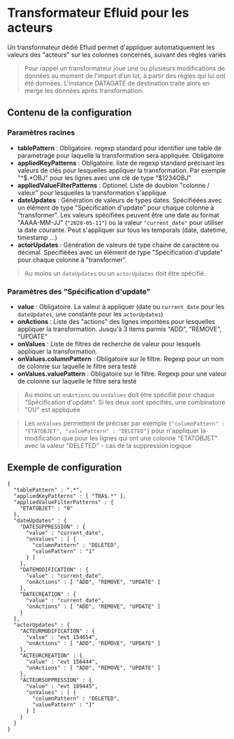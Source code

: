 # Transformateur Efluid pour les acteurs

Un transformateur dédié Efluid permet d'appliquer automatiquement les valeurs des "acteurs" sur les colonnes concernés, suivant des règles variés

> Pour rappel un transformateur joue une ou plusieurs modifications de données au moment de l'import d'un lot, à partir des règles qui lui ont été données. L'instance DATAGATE de 
> destination traite alors en merge les données après transformation.

## Contenu de la configuration

### Paramètres racines

* **tablePattern** : Obligatoire. regexp standard pour identifier une table de parametrage pour laquelle la transformation sera appliquée. Obligatoire
* **appliedKeyPatterns** : Obligatoire. liste de regexp standard précisant les valeurs de clés pour lesquelles appliquer la transformation. Par exemple "^\$.*OBJ" pour les lignes avec une clé de type "$1234OBJ"
* **appliedValueFilterPatterns** : Optionel. Liste de doublon "colonne / valeur" pour lesquelles la transformation s'applique
* **dateUpdates** : Génération de valeurs de types dates. Spécifiéées avec un élément de type "Spécification d'update" pour chaque colonne à "transformer". Les valeurs spécifiées peuvent être une date au format "AAAA-MM-JJ" (`"2020-05-11"`) ou la valeur `"current_date"` pour utiliser la date courante. Peut s'appliquer sur tous les temporals (date, datetime, timestamp ...)
* **actorUpdates** : Génération de valeurs de type chaine de caractère ou décimal. Spécifiéées avec un élément de type "Spécification d'update" pour chaque colonne à "transformer".

> Au moins un `dateUpdates` ou un `actorUpdates` doit être spécifié.
  
### Paramètres des "Spécification d'update"

* **value** : Obligatoire. La valeur à appliquer (date ou `current_date` pour les `dateUpdates`, une constante pour les `actorUpdates`)
* **onActions** : Liste des "actions" des lignes importées pour lesquelles appliquer la transformation. Jusqu'à 3 items parmis "ADD", "REMOVE", "UPDATE"
* **onValues** : Liste de filtres de recherche de valeur pour lesquels appliquer la transformation.
* **onValues.columnPattern** : Obligatoire sur le filtre. Regexp pour un nom de colonne sur laquelle le filtre sera testé
* **onValues.valuePattern** : Obligatoire sur le filtre. Regexp pour une valeur de colonne sur laquelle le filtre sera testé

> Au moins un `onActions` ou `onValues` doit être spécifié pour chaque "Spécification d'update". Si les deux sont spécifiés, une combinatoire "OU" est appliquée

> Les `onValues` permettent de préciser par exemple `{"columnPattern" : "ETATOBJET", "valuePattern" : "DELETED"}` pour n'appliquer la modification que pour les lignes qui 
> ont une colonne "ETATOBJET" avec la valeur "DELETED" - cas de la suppression logique 

## Exemple de configuration

```
{
  "tablePattern" : ".*",
  "appliedKeyPatterns" : [ "TRA$.*" ],
  "appliedValueFilterPatterns" : {
    "ETATOBJET" : "0"
  },
  "dateUpdates" : {
    "DATESUPPRESSION" : {
      "value" : "current_date",
      "onValues" : [ {
        "columnPattern" : "DELETED",
        "valuePattern" : "1"
      } ]
    },
    "DATEMODIFICATION" : {
      "value" : "current_date",
      "onActions" : [ "ADD", "REMOVE", "UPDATE" ]
    },
    "DATECREATION" : {
      "value" : "current_date",
      "onActions" : [ "ADD", "REMOVE", "UPDATE" ]
    }
  },
  "actorUpdates" : {
    "ACTEURMODIFICATION" : {
      "value" : "evt 154654",
      "onActions" : [ "ADD", "REMOVE", "UPDATE" ]
    },
    "ACTEURCREATION" : {
      "value" : "evt 156444",
      "onActions" : [ "ADD", "REMOVE", "UPDATE" ]
    },
    "ACTEURSUPPRESSION" : {
      "value" : "evt 189445",
      "onValues" : [ {
        "columnPattern" : "DELETED",
        "valuePattern" : "1"
      } ]
    }
  }
}
```